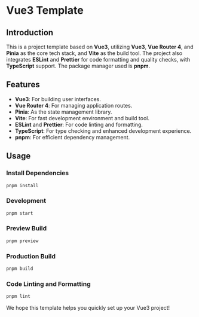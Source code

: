 # Vue3 Template

## Introduction
This is a project template based on **Vue3**, utilizing **Vue3**, **Vue Router 4**, and **Pinia** as the core tech stack, and **Vite** as the build tool. The project also integrates **ESLint** and **Prettier** for code formatting and quality checks, with **TypeScript** support. The package manager used is **pnpm**.

## Features
- **Vue3**: For building user interfaces.
- **Vue Router 4**: For managing application routes.
- **Pinia**: As the state management library.
- **Vite**: For fast development environment and build tool.
- **ESLint** and **Prettier**: For code linting and formatting.
- **TypeScript**: For type checking and enhanced development experience.
- **pnpm**: For efficient dependency management.

## Usage

### Install Dependencies
```bash
pnpm install
```

### Development
```bash
pnpm start
```

### Preview Build
```bash
pnpm preview
```

### Production Build
```bash
pnpm build
```

### Code Linting and Formatting
```bash
pnpm lint
```

We hope this template helps you quickly set up your Vue3 project!